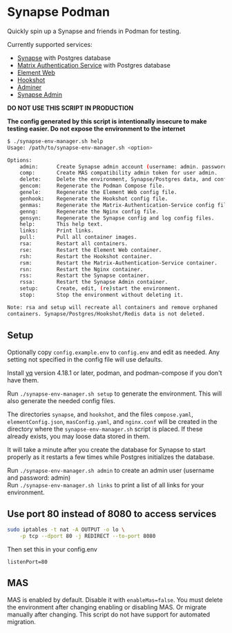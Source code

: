 # Synapse Podman

Quickly spin up a Synapse and friends in Podman for testing.

Currently supported services:

-   [Synapse](https://element-hq.github.io/synapse/latest/) with Postgres
    database
-   [Matrix Authentication Service](https://element-hq.github.io/matrix-authentication-service/)
    with Postgres database
-   [Element Web](https://web-docs.element.dev/)
-   [Hookshot](https://matrix-org.github.io/matrix-hookshot/latest/index.html)
-   [Adminer](https://www.adminer.org/en/)
-   [Synapse Admin](https://github.com/etkecc/synapse-admin)

**DO NOT USE THIS SCRIPT IN PRODUCTION**

**The config generated by this script is intentionally insecure to make testing
easier. Do not expose the environment to the internet**

```bash
$ ./synapse-env-manager.sh help
Usage: /path/to/synapse-env-manager.sh <option>

Options:
    admin:      Create Synapse admin account (username: admin. password: admin).
    comp:       Create MAS compatibility admin token for user admin.
    delete:     Delete the environment, Synapse/Postgres data, and config files.
    gencom:     Regenerate the Podman Compose file.
    genele:     Regenerate the Element Web config file.
    genhook:    Regenerate the Hookshot config file.
    genmas:     Regenerate the Matrix-Authentication-Service config file.
    genng:      Regenerate the Nginx config file.
    gensyn:     Regenerate the Synapse config and log config files.
    help:       This help text.
    links:      Print links.
    pull:       Pull all container images.
    rsa:        Restart all containers.
    rse:        Restart the Element Web container.
    rsh:        Restart the Hookshot container.
    rsm:        Restart the Matrix-Authentication-Service container.
    rsn:        Restart the Nginx container.
    rss:        Restart the Synapse container.
    rssa:       Restart the Synapse Admin container.
    setup:      Create, edit, (re)start the environment.
    stop:       Stop the environment without deleting it.

Note: rsa and setup will recreate all containers and remove orphaned
containers. Synapse/Postgres/Hookshot/Redis data is not deleted.
```

## Setup

Optionally copy `config.example.env` to `config.env` and edit as needed. Any
setting not specified in the config file will use defaults.

Install [yq](https://mikefarah.gitbook.io/yq/) version 4.18.1 or later, podman,
and podman-compose if you don't have them.

Run `./synapse-env-manager.sh setup` to generate the environment. This will also
generate the needed config files.

The directories `synapse`, and `hookshot`, and the files `compose.yaml`,
`elementConfig.json`, `masConfig.yaml`, and `nginx.conf` will be created in the
directory where the `synapse-env-manager.sh` script is placed. If these already
exists, you may loose data stored in them.

It will take a minute after you create the database for Synapse to start
properly as it restarts a few times while Postgres initializes the database.

Run `./synapse-env-manager.sh admin` to create an admin user (username and
password: admin)  
Run `./synapse-env-manager.sh links` to print a list of all links for your
environment.

## Use port 80 instead of 8080 to access services

```bash
sudo iptables -t nat -A OUTPUT -o lo \
    -p tcp --dport 80 -j REDIRECT --to-port 8080
```

Then set this in your config.env

```env
listenPort=80
```

## MAS

MAS is enabled by default. Disable it with `enableMas=false`. You must delete
the environment after changing enabling or disabling MAS. Or migrate manually
after changing. This script do not have support for automated migration.
